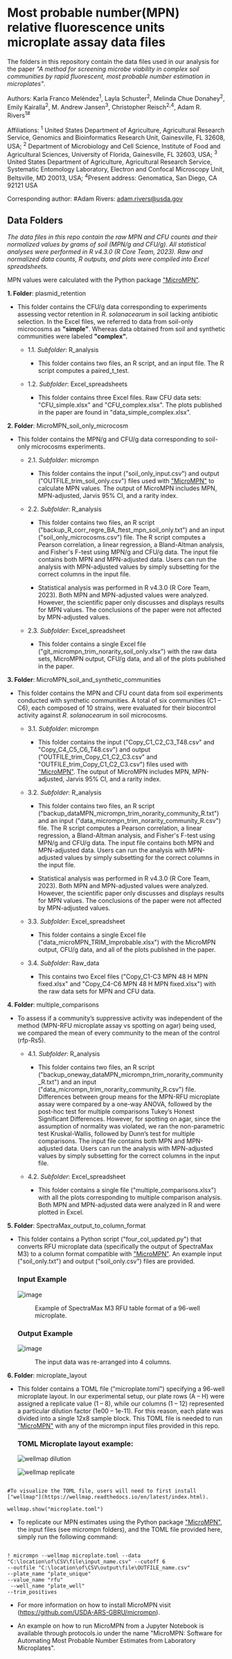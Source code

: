 # Most probable number(MPN) relative fluorescence units microplate assay data files

The folders in this repository contain the data files used in our analysis for the paper *"A method for screening microbe viability in complex soil communities by rapid fluorescent, most probable number estimation in microplates"*.

Authors: Karla Franco Meléndez<sup>1</sup>, Layla Schuster<sup>2</sup>, Melinda Chue Donahey<sup>2</sup>, Emily Kairalla<sup>2</sup>, M. Andrew Jansen<sup>3</sup>, Christopher Reisch<sup>2,4</sup>, Adam R. Rivers<sup>1#</sup>

Affiliations:
<sup>1</sup> United States Department of Agriculture, Agricultural Research Service, Genomics and Bioinformatics Research Unit, Gainesville, FL 32608, USA; <sup>2</sup> Department of Microbiology and Cell Science, Institute of Food and Agricultural Sciences, University of Florida, Gainesville, FL 32603, USA; <sup>3</sup> United States Department of Agriculture, Agricultural Research Service, Systematic Entomology Laboratory, Electron and Confocal Microscopy Unit, Beltsville, MD 20013, USA; <sup>4</sup>Present address: Genomatica, San Diego, CA 92121 USA

Corresponding author:
#Adam Rivers: adam.rivers@usda.gov

## Data Folders

*The data files in this repo contain the raw MPN and CFU counts and their normalized values by grams of soil (MPN/g and CFU/g). All statistical analyses were performed in R v4.3.0 (R Core Team, 2023). Raw and normalized data counts, R outputs, and plots were compiled into Excel spreadsheets.*

MPN values were calculated with the Python package ["MicroMPN"](https://github.com/USDA-ARS-GBRU/micrompn).



**1. Folder**: plasmid_retention

- This folder contains the CFU/g data corresponding to experiments assessing vector retention in *R. solanacearum* in soil lacking antibiotic selection. In the Excel files, we referred to data from soil-only microcosms as **"simple"**. Whereas data obtained from soil and synthetic communities were labeled **"complex".**

   - 1.1. *Subfolder*: R_analysis
     
     - This folder contains two files, an R script, and an input file. The R script computes a paired_t_test. 

   - 1.2. *Subfolder*: Excel_spreadsheets
      
      - This folder contains three Excel files. Raw CFU data sets: "CFU_simple.xlsx" and "CFU_complex.xlsx". The plots published in the paper are found in "data_simple_complex.xlsx".


**2. Folder**: MicroMPN_soil_only_microcosm

- This folder contains the MPN/g and CFU/g data corresponding to soil-only microcosms experiments. 

   - 2.1. *Subfolder*: micrompn
   
      - This folder contains the input ("soil_only_input.csv") and output ("OUTFILE_trim_soil_only.csv") files used with ["MicroMPN"](https://github.com/USDA-ARS-GBRU/micrompn) to calculate MPN values. The output of MicroMPN includes MPN, MPN-adjusted, Jarvis 95%       CI, and a rarity index.

   - 2.2. *Subfolder*: R_analysis
     
      - This folder contains two files, an R script ("backup_R_corr_regre_BA_ftest_mpn_soil_only.txt") and an input ("soil_only_microcosms.csv") file. The R script computes a Pearson correlation, a linear regression, a Bland-Altman analysis, and Fisher's F-test using MPN/g and CFU/g data. The input file contains both MPN and MPN-adjusted data. Users can run the analysis with MPN-adjusted values by simply subsetting for the correct columns in the input file.

     -  Statistical analysis was performed in R v4.3.0 (R Core Team, 2023). Both MPN and MPN-adjusted values were analyzed. However, the scientific paper only discusses and displays results for MPN values. The conclusions of the paper were not affected by MPN-adjusted values. 
     
  - 2.3. *Subfolder*: Excel_spreadsheet
      
     - This folder contains a single Excel file ("git_micrompn_trim_norarity_soil_only.xlsx") with the raw data sets, MicroMPN output, CFU/g data, and all of the plots published in the paper. 


**3. Folder**: MicroMPN_soil_and_synthetic_communities
  
- This folder contains the MPN and CFU count data from soil experiments conducted with synthetic communities. A total of six communities (C1 – C6), each composed of 10 strains, were evaluated for their biocontrol activity against *R. solanacearum* in soil microcosms.

   - 3.1. *Subfolder*: micrompn
   
      - This folder contains the input ("Copy_C1_C2_C3_T48.csv" and "Copy_C4_C5_C6_T48.csv") and output ("OUTFILE_trim_Copy_C1_C2_C3.csv" and "OUTFILE_trim_Copy_C1_C2_C3.csv") files used with ["MicroMPN"](https://github.com/USDA-ARS-GBRU/micrompn). The output of MicroMPN includes MPN, MPN-adjusted, Jarvis 95%       CI, and a rarity index. 

   - 3.2. *Subfolder*: R_analysis
     
      - This folder contains two files, an R script ("backup_dataMPN_micrompn_trim_norarity_community_R.txt") and an input ("data_micrompn_trim_norarity_community_R.csv") file. The R script computes a Pearson correlation, a linear regression, a Bland-Altman analysis, and Fisher's F-test using MPN/g and CFU/g data. The input file contains both MPN and MPN-adjusted data. Users can run the analysis with MPN-adjusted values by simply subsetting for the correct columns in the input file.

      -  Statistical analysis was performed in R v4.3.0 (R Core Team, 2023). Both MPN and MPN-adjusted values were analyzed. However, the scientific paper only discusses and displays results for MPN values. The conclusions of the paper were not affected by MPN-adjusted values. 
         
  - 3.3. *Subfolder*: Excel_spreadsheet
      
     - This folder contains a single Excel file ("data_microMPN_TRIM_Improbable.xlsx") with the MicroMPN output, CFU/g data, and all of the plots published in the paper.
   
   - 3.4. *Subfolder*: Raw_data

      - This contains two Excel files ("Copy_C1-C3 MPN 48 H MPN fixed.xlsx" and "Copy_C4-C6 MPN 48 H MPN fixed.xlsx") with the raw data sets for MPN and CFU data.
     
     
**4. Folder**: multiple_comparisons

- To assess if a community’s suppressive activity was independent of the method (MPN-RFU microplate assay vs spotting on agar) being used, we compared the mean of every community to the mean of the control (rfp-Rs5). 

   - 4.1. *Subfolder*: R_analysis
     
      - This folder contains two files, an R script ("backup_oneway_dataMPN_micrompn_trim_norarity_community_R.txt") and an input ("data_micrompn_trim_norarity_community_R.csv") file. Differences between group means for the MPN-RFU microplate assay were compared by a one-way ANOVA, followed by the post-hoc test for multiple comparisons Tukey’s Honest Significant Differences. However, for spotting on agar, since the assumption of normality was violated, we ran the non-parametric test Kruskal-Wallis, followed by Dunn’s test for multiple comparisons. The input file contains both MPN and MPN-adjusted data. Users can run the analysis with MPN-adjusted values by simply subsetting for the correct columns in the input file.
         
    - 4.2. *Subfolder*: Excel_spreadsheet
      
       - This folder contains a single file ("multiple_comparisons.xlsx") with all the plots corresponding to multiple comparison analysis. Both MPN and MPN-adjusted data were analyzed in R and were plotted in Excel.

  
**5. Folder**: SpectraMax_output_to_column_format
      
- This folder contains a Python script ("four_col_updated.py") that converts RFU microplate data (specifically the output of SpectraMax M3) to a column format compatible with ["MicroMPN"](https://github.com/USDA-ARS-GBRU/micrompn). An example input ("soil_only.txt") and output ("soil_only.csv") files are provided.
      
     ### Input Example
    
     
 
     ![image](https://github.com/USDA-ARS-GBRU/MPN-RFU-microplate-assay-data-files/assets/68250738/c524acf3-3de1-4062-9b84-31a12625d72c)

     <figure>
      <figcaption>Example of SpectraMax M3 RFU table format of a 96-well microplate.</figcaption>
    </figure> 
      
    
      
     ### Output Example
        
     ![image](https://github.com/USDA-ARS-GBRU/MPN-RFU-microplate-assay-data-files/assets/68250738/0a7c356b-c2cb-4117-bb45-08d64e78898f)
     
     <figure>
      <figcaption>The input data was re-arranged into 4 columns.</figcaption>
    </figure>  
     
     
 **6. Folder**: microplate_layout
      
 - This folder contains a TOML file ("microplate.toml") specifying a 96-well microplate layout. In our experimental setup, our plate rows (A – H) were assigned a replicate value (1 – 8), while our columns (1 – 12) represented a particular dilution factor (1e00 – 1e-11). For this reason, each plate was divided into a single 12x8 sample block. This TOML file is needed to run ["MicroMPN"](https://github.com/USDA-ARS-GBRU/micrompn) with any of the micrompn input files provided in this repo. 

      ### TOML Microplate layout example: 

      ![wellmap dilution](https://github.com/USDA-ARS-GBRU/MPN-RFU-microplate-assay-data-files/assets/68250738/995e55ca-3df7-4881-a87a-b5e4c57d161a)

      ![wellmap replicate](https://github.com/USDA-ARS-GBRU/MPN-RFU-microplate-assay-data-files/assets/68250738/ef4308af-284b-47fa-9dcb-780b83a167ae)

```

#To visualize the TOML file, users will need to first install ["wellmap"](https://wellmap.readthedocs.io/en/latest/index.html). 

wellmap.show("microplate.toml")

```

  - To replicate our MPN estimates using the Python package ["MicroMPN"](https://github.com/USDA-ARS-GBRU/micrompn), the input files (see micrompn folders), and the TOML file provided here, simply run the following command:

```

! micrompn --wellmap microplate.toml --data "C:\location\of\CSV\file\input_name.csv" --cutoff 6 
--outfile "C:\location\of\CSV\output\file\OUTFILE_name.csv" 
--plate_name "plate_unique" 
--value_name "rfu"
 --well_name "plate_well" 
--trim_positives

```

 - For more information on how to install MicroMPN visit (https://github.com/USDA-ARS-GBRU/micrompn).
 
 - An example on how to run MicroMPN from a Jupyter Notebook is available through protocols.io under the name "MicroMPN: Software for Automating Most Probable Number Estimates from Laboratory Microplates".

